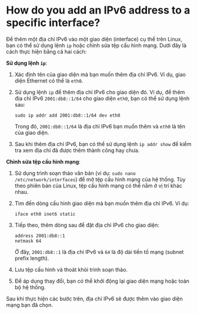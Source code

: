 # How do you add an IPv6 address to a specific interface?

Để thêm một địa chỉ IPv6 vào một giao diện (interface) cụ thể trên Linux, bạn có thể sử dụng lệnh `ip` hoặc chỉnh sửa tệp cấu hình mạng. Dưới đây là cách thực hiện bằng cả hai cách:

**Sử dụng lệnh `ip`**:

1. Xác định tên của giao diện mà bạn muốn thêm địa chỉ IPv6. Ví dụ, giao diện Ethernet có thể là `eth0`.
2. Sử dụng lệnh `ip` để thêm địa chỉ IPv6 cho giao diện đó. Ví dụ, để thêm địa chỉ IPv6 `2001:db8::1/64` cho giao diện `eth0`, bạn có thể sử dụng lệnh sau:
    
    ```
    sudo ip addr add 2001:db8::1/64 dev eth0
    
    ```
    
    Trong đó, `2001:db8::1/64` là địa chỉ IPv6 bạn muốn thêm và `eth0` là tên của giao diện.
    
3. Sau khi thêm địa chỉ IPv6, bạn có thể sử dụng lệnh `ip addr show` để kiểm tra xem địa chỉ đã được thêm thành công hay chưa.

**Chỉnh sửa tệp cấu hình mạng**:

1. Sử dụng trình soạn thảo văn bản (ví dụ: `sudo nano /etc/network/interfaces`) để mở tệp cấu hình mạng của hệ thống. Tùy theo phiên bản của Linux, tệp cấu hình mạng có thể nằm ở vị trí khác nhau.
2. Tìm đến dòng cấu hình giao diện mà bạn muốn thêm địa chỉ IPv6. Ví dụ:
    
    ```
    iface eth0 inet6 static
    
    ```
    
3. Tiếp theo, thêm dòng sau để đặt địa chỉ IPv6 cho giao diện:
    
    ```
    address 2001:db8::1
    netmask 64
    
    ```
    
    Ở đây, `2001:db8::1` là địa chỉ IPv6 và `64` là độ dài tiền tố mạng (subnet prefix length).
    
4. Lưu tệp cấu hình và thoát khỏi trình soạn thảo.
5. Để áp dụng thay đổi, bạn có thể khởi động lại giao diện mạng hoặc toàn bộ hệ thống.

Sau khi thực hiện các bước trên, địa chỉ IPv6 sẽ được thêm vào giao diện mạng bạn đã chọn.